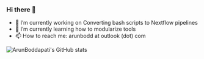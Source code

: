 ### Hi there 👋

- 🔭 I’m currently working on Converting bash scripts to Nextflow pipelines
- 🌱 I’m currently learning how to modularize tools
- 📫 How to reach me: arunbodd at outlook (dot) com

![ArunBoddapati's GitHub stats](https://github-readme-stats.vercel.app/api?username=arunbodd&show_icons=true&theme=transparent)
